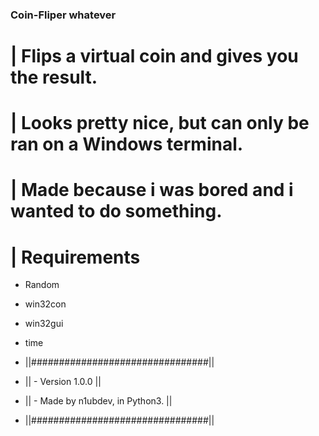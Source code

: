 ### Coin-Fliper whatever

# | Flips a virtual coin and gives you the result.
# | Looks pretty nice, but can only be ran on a Windows terminal.
# | Made because i was bored and i wanted to do something.

# | Requirements

- Random
- win32con
- win32gui
- time 


- ||################################||
- || - Version 1.0.0                ||
- || - Made by n1ubdev, in Python3. ||
- ||################################||

